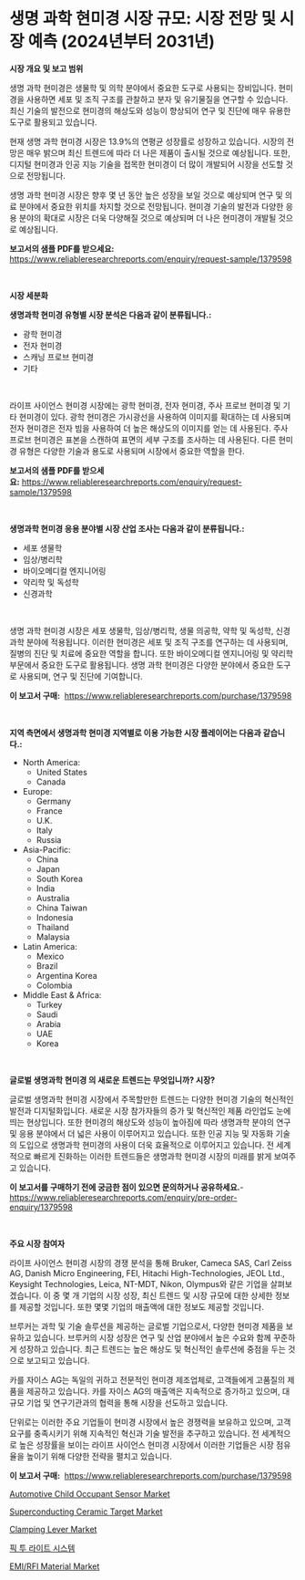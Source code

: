 <p><h1>생명 과학 현미경 시장 규모: 시장 전망 및 시장 예측 (2024년부터 2031년)</h1></p><p><strong>시장 개요 및 보고 범위</strong></p>
<p><p>생명 과학 현미경은 생물학 및 의학 분야에서 중요한 도구로 사용되는 장비입니다. 현미경을 사용하면 세포 및 조직 구조를 관찰하고 분자 및 유기물질을 연구할 수 있습니다. 최신 기술의 발전으로 현미경의 해상도와 성능이 향상되어 연구 및 진단에 매우 유용한 도구로 활용되고 있습니다.</p><p>현재 생명 과학 현미경 시장은 13.9%의 연평균 성장률로 성장하고 있습니다. 시장의 전망은 매우 밝으며 최신 트렌드에 따라 더 나은 제품이 출시될 것으로 예상됩니다. 또한, 디지털 현미경과 인공 지능 기술을 접목한 현미경이 더 많이 개발되어 시장을 선도할 것으로 전망됩니다.</p><p>생명 과학 현미경 시장은 향후 몇 년 동안 높은 성장을 보일 것으로 예상되며 연구 및 의료 분야에서 중요한 위치를 차지할 것으로 전망됩니다. 현미경 기술의 발전과 다양한 응용 분야의 확대로 시장은 더욱 다양해질 것으로 예상되며 더 나은 현미경이 개발될 것으로 예상됩니다.</p></p>
<p><strong>보고서의 샘플 PDF를 받으세요:</strong> <a href="https://www.reliableresearchreports.com/enquiry/request-sample/1379598">https://www.reliableresearchreports.com/enquiry/request-sample/1379598</a></p>
<p>&nbsp;</p>
<p><strong>시장 세분화</strong></p>
<p><strong>생명과학 현미경 유형별 시장 분석은 다음과 같이 분류됩니다.:</strong></p>
<p><ul><li>광학 현미경</li><li>전자 현미경</li><li>스캐닝 프로브 현미경</li><li>기타</li></ul></p>
<p>&nbsp;</p>
<p><p>라이프 사이언스 현미경 시장에는 광학 현미경, 전자 현미경, 주사 프로브 현미경 및 기타 현미경이 있다. 광학 현미경은 가시광선을 사용하여 이미지를 확대하는 데 사용되며 전자 현미경은 전자 빔을 사용하여 더 높은 해상도의 이미지를 얻는 데 사용된다. 주사 프로브 현미경은 표본을 스캔하여 표면의 세부 구조를 조사하는 데 사용된다. 다른 현미경 유형은 다양한 기술과 용도로 사용되며 시장에서 중요한 역할을 한다.</p></p>
<p><strong>보고서의 샘플 PDF를 받으세요:</strong>&nbsp;<a href="https://www.reliableresearchreports.com/enquiry/request-sample/1379598">https://www.reliableresearchreports.com/enquiry/request-sample/1379598</a></p>
<p>&nbsp;</p>
<p><strong> 생명과학 현미경 응용 분야별 시장 산업 조사는 다음과 같이 분류됩니다.:</strong></p>
<p><ul><li>세포 생물학</li><li>임상/병리학</li><li>바이오메디컬 엔지니어링</li><li>약리학 및 독성학</li><li>신경과학</li></ul></p>
<p>&nbsp;</p>
<p><p>생명 과학 현미경 시장은 세포 생물학, 임상/병리학, 생물 의공학, 약학 및 독성학, 신경과학 분야에 적용됩니다. 이러한 현미경은 세포 및 조직 구조를 연구하는 데 사용되며, 질병의 진단 및 치료에 중요한 역할을 합니다. 또한 바이오메디컬 엔지니어링 및 약리학 부문에서 중요한 도구로 활용됩니다. 생명 과학 현미경은 다양한 분야에서 중요한 도구로 사용되며, 연구 및 진단에 기여합니다.</p></p>
<p><strong>이 보고서 구매:</strong>&nbsp; <a href="https://www.reliableresearchreports.com/purchase/1379598">https://www.reliableresearchreports.com/purchase/1379598</a></p>
<p>&nbsp;</p>
<p><strong>지역 측면에서 생명과학 현미경 지역별로 이용 가능한 시장 플레이어는 다음과 같습니다.:</strong></p>
<p><ul>
    <li>
        North America:
        <ul>
            <li>United States</li>
            <li>Canada</li>
        </ul>
    </li>
    <li>
        Europe:
        <ul>
            <li>Germany</li>
            <li>France</li>
            <li>U.K.</li>
            <li>Italy</li>
            <li>Russia</li>
        </ul>
    </li>
    <li>
        Asia-Pacific:
        <ul>
            <li>China</li>
            <li>Japan</li>
            <li>South Korea</li>
            <li>India</li>
            <li>Australia</li>
            <li>China Taiwan</li>
            <li>Indonesia</li>
            <li>Thailand</li>
            <li>Malaysia</li>
        </ul>
    </li>
    <li>
        Latin America:
        <ul>
            <li>Mexico</li>
            <li>Brazil</li>
            <li>Argentina Korea</li>
            <li>Colombia</li>
        </ul>
    </li>
    <li>
        Middle East & Africa:
        <ul>
            <li>Turkey</li>
            <li>Saudi</li>
            <li>Arabia</li>
            <li>UAE</li>
            <li>Korea</li>
        </ul>
    </li>
    </ul></p>
<p>&nbsp;</p>
<p><strong>글로벌 생명과학 현미경 의 새로운 트렌드는 무엇입니까? 시장?</strong></p>
<p><p>글로벌 생명과학 현미경 시장에서 주목할만한 트렌드는 다양한 현미경 기술의 혁신적인 발전과 디지털화입니다. 새로운 시장 참가자들의 증가 및 혁신적인 제품 라인업도 눈에 띄는 현상입니다. 또한 현미경의 해상도와 성능이 높아짐에 따라 생명과학 분야의 연구 및 응용 분야에서 더 넓은 사용이 이루어지고 있습니다. 또한 인공 지능 및 자동화 기술의 도입으로 생명과학 현미경의 사용이 더욱 효율적으로 이루어지고 있습니다. 전 세계적으로 빠르게 진화하는 이러한 트렌드들은 생명과학 현미경 시장의 미래를 밝게 보여주고 있습니다.</p></p>
<p><strong>이 보고서를 구매하기 전에 궁금한 점이 있으면 문의하거나 공유하세요.</strong>- <a href="https://www.reliableresearchreports.com/enquiry/pre-order-enquiry/1379598">https://www.reliableresearchreports.com/enquiry/pre-order-enquiry/1379598</a></p>
<p>&nbsp;</p>
<p><strong>주요 시장 참여자</strong></p>
<p><p>라이프 사이언스 현미경 시장의 경쟁 분석을 통해 Bruker, Cameca SAS, Carl Zeiss AG, Danish Micro Engineering, FEI, Hitachi High-Technologies, JEOL Ltd., Keysight Technologies, Leica, NT-MDT, Nikon, Olympus와 같은 기업을 살펴보겠습니다. 이 중 몇 개 기업의 시장 성장, 최신 트렌드 및 시장 규모에 대한 상세한 정보를 제공할 것입니다. 또한 몇몇 기업의 매출액에 대한 정보도 제공할 것입니다.</p><p>브루커는 과학 및 기술 솔루션을 제공하는 글로벌 기업으로서, 다양한 현미경 제품을 보유하고 있습니다. 브루커의 시장 성장은 연구 및 산업 분야에서 높은 수요와 함께 꾸준하게 성장하고 있습니다. 최근 트렌드는 높은 해상도 및 혁신적인 솔루션에 중점을 두는 것으로 보고되고 있습니다.</p><p>카를 자이스 AG는 독일의 귀하고 전문적인 현미경 제조업체로, 고객들에게 고품질의 제품을 제공하고 있습니다. 카를 자이스 AG의 매출액은 지속적으로 증가하고 있으며, 대규모 기업 및 연구기관과의 협력을 통해 시장을 선도하고 있습니다.</p><p>단위로는 이러한 주요 기업들이 현미경 시장에서 높은 경쟁력을 보유하고 있으며, 고객 요구를 충족시키기 위해 지속적인 혁신과 기술 발전을 추구하고 있습니다. 전 세계적으로 높은 성장률을 보이는 라이프 사이언스 현미경 시장에서 이러한 기업들은 시장 점유율을 높이기 위해 다양한 전략을 펼치고 있습니다.</p></p>
<p><strong>이 보고서 구매:</strong>&nbsp;&nbsp;<a href="https://www.reliableresearchreports.com/purchase/1379598">https://www.reliableresearchreports.com/purchase/1379598</a></p>
<p><p><a href="https://issuu.com/reportprime-2/docs/automotive-child-occupant-sensor-market-size-2030.">Automotive Child Occupant Sensor Market</a></p><p><a href="https://view.publitas.com/reportprime-1/superconducting-ceramic-target-market-size-growing-and-forecasted-for-period-from-2024-2031-and-provides-complete-market-analysis-of-this-market/">Superconducting Ceramic Target Market</a></p><p><a href="https://issuu.com/reportprime-2/docs/clamping-lever-market-size-2030.pptx">Clamping Lever Market</a></p><p><a href="https://github.com/vsn7qpua81q/Market-Research-Report-List-1/blob/main/8199007186705.md">픽 투 라이트 시스템</a></p><p><a href="https://acidic-farm-354.notion.site/EMI-RFI-Material-Market-Research-Report-Provides-thorough-Industry-Overview-which-offers-an-In-Dept-8f4813b3f0b746b8ac914564c5853f3d">EMI/RFI Material Market</a></p></p>
